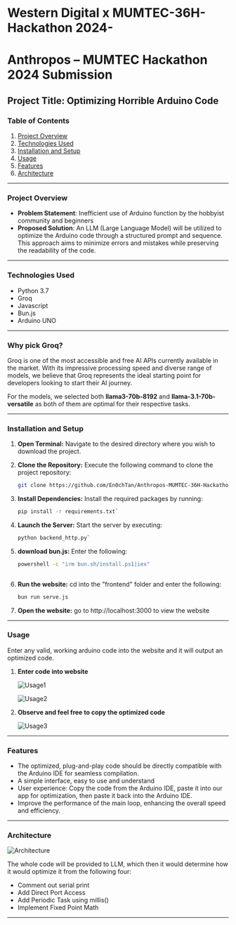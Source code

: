 # Western Digital x MUMTEC-36H-Hackathon 2024-
# Anthropos – MUMTEC Hackathon 2024 Submission

## Project Title: Optimizing Horrible Arduino Code

### Table of Contents
1. [Project Overview](#project-overview)
2. [Technologies Used](#technologies-used)
3. [Installation and Setup](#installation-and-setup)
4. [Usage](#usage)
5. [Features](#features)
6. [Architecture](#architecture)


---

### Project Overview

- **Problem Statement**: Inefficient use of Arduino function by the hobbyist community and beginners 
- **Proposed Solution**: An LLM (Large Language Model) will be utilized to optimize the Arduino code through a structured prompt and sequence. This approach aims to minimize errors and mistakes while preserving the readability of the code.

---

### Technologies Used

- Python 3.7
- Groq
- Javascript
- Bun.js
- Arduino UNO


---
### Why pick Groq?
Groq is one of the most accessible and free AI APIs currently available in the market. With its impressive processing speed and diverse range of models, we believe that Groq represents the ideal starting point for developers looking to start their AI journey.

For the models, we selected both **llama3-70b-8192** and **llama-3.1-70b-versatile** as both of them are optimal for their respective tasks.

---
### Installation and Setup
1. **Open Terminal:**
   Navigate to the desired directory where you wish to download the project.

2. **Clone the Repository:**
   Execute the following command to clone the project repository:
   ```bash
   git clone https://github.com/En0chTan/Anthropos-MUMTEC-36H-Hackathon2024.git` 

3.  **Install Dependencies:** Install the required packages by running:
    
    ```bash
    pip install -r requirements.txt` 
    
4.  **Launch the Server:** Start the server by executing:
    
    ```bash
    python backend_http.py`
	
5. **download bun.js:** Enter the following:

    ```bash
    powershell -c "irm bun.sh/install.ps1|iex"
        
6. **Run the website:** cd into the "frontend" folder and enter the following:

    ```bash
    bun run serve.js
    
6. **Open the website:** go to http://localhost:3000 to view the website

--- 

### Usage
Enter any valid, working arduino code into the website and it will output an optimized code.

1. **Enter code into website**

   ![Usage1](images/usage1.jpg)
   
   ![Usage2](images/usage2.jpg)

2. **Observe and feel free to copy the optimized code**
   
   ![Usage3](images/usage3.jpg) 
--- 

### Features

- The optimized, plug-and-play code should be directly compatible with the Arduino IDE for seamless compilation.
- A simple interface, easy to use and understand
- User experience: Copy the code from the Arduino IDE, paste it into our app for optimization, then paste it back into the Arduino IDE.
- Improve the performance of the main loop, enhancing the overall speed and efficiency.


--- 

### Architecture
![Architecture](images/arch.jpg)

The whole code will be provided to LLM, which then it would determine how it would optimize it from the following four: 

- Comment out serial print
- Add Direct Port Access
- Add Periodic Task using millis()
- Implement Fixed Point Math

--- 
